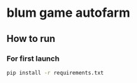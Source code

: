 # blum game autofarm

## How to run

### For first launch
 ```bash
 pip install -r requirements.txt
 ```
